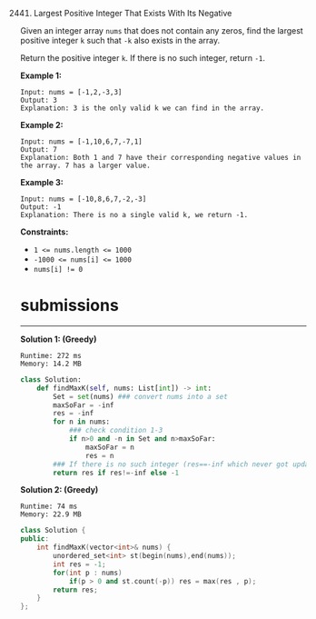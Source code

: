 2441. Largest Positive Integer That Exists With Its Negative

Given an integer array `nums` that does not contain any zeros, find the largest positive integer `k` such that `-k` also exists in the array.

Return the positive integer `k`. If there is no such integer, return `-1`.

 

**Example 1:**
```
Input: nums = [-1,2,-3,3]
Output: 3
Explanation: 3 is the only valid k we can find in the array.
```

**Example 2:**
```
Input: nums = [-1,10,6,7,-7,1]
Output: 7
Explanation: Both 1 and 7 have their corresponding negative values in the array. 7 has a larger value.
```

**Example 3:**
```
Input: nums = [-10,8,6,7,-2,-3]
Output: -1
Explanation: There is no a single valid k, we return -1.
```

**Constraints:**

* `1 <= nums.length <= 1000`
* `-1000 <= nums[i] <= 1000`
* `nums[i] != 0`

# submissions
---
**Solution 1: (Greedy)**
```
Runtime: 272 ms
Memory: 14.2 MB
```
```python
class Solution:
    def findMaxK(self, nums: List[int]) -> int:
        Set = set(nums) ### convert nums into a set
        maxSoFar = -inf
        res = -inf
        for n in nums:
        	### check condition 1-3
            if n>0 and -n in Set and n>maxSoFar:
                maxSoFar = n
                res = n
        ### If there is no such integer (res==-inf which never got updated), return -1.
        return res if res!=-inf else -1
```

**Solution 2: (Greedy)**
```
Runtime: 74 ms
Memory: 22.9 MB
```
```c++
class Solution {
public:
    int findMaxK(vector<int>& nums) {
        unordered_set<int> st(begin(nums),end(nums));
        int res = -1;
        for(int p : nums) 
            if(p > 0 and st.count(-p)) res = max(res , p);
        return res;
    }
};
```
